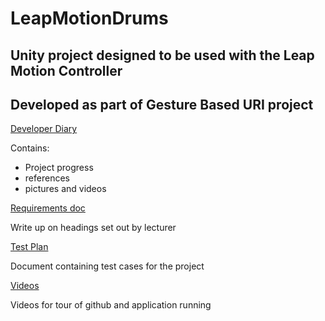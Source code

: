 # LeapMotionDrums
## Unity project designed to be used with the Leap Motion Controller
## Developed as part of Gesture Based URI project


[Developer Diary](https://github.com/kodama96/LeapMotionDrums/wiki/Developer-Diary)

Contains:
* Project progress
* references
* pictures and videos

[Requirements doc](https://github.com/kodama96/LeapMotionDrums/wiki/Requirements-Doc)

Write up on headings set out by lecturer

[Test Plan](https://github.com/kodama96/LeapMotionDrums/wiki/Test-Plan)

Document containing test cases for the project

[Videos](https://github.com/kodama96/LeapMotionDrums/wiki/Videos)

Videos for tour of github and application running
